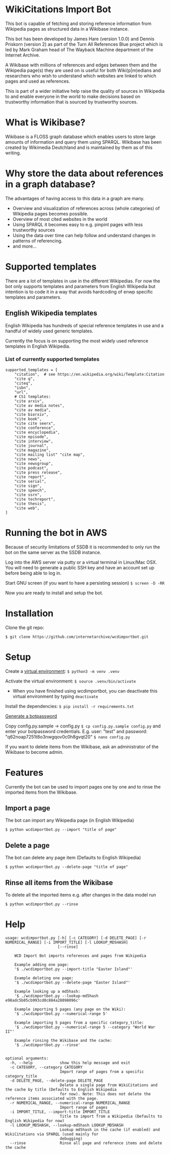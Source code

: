 # WikiCitations Import Bot
This bot is capable of fetching and storing 
reference information from Wikipedia pages as structured data 
in a Wikibase instance. 

This bot has been developed by James Hare (version 1.0.0) 
and Dennis Priskorn (version 2) as part of the 
Turn All References Blue project which is led by 
Mark Graham head of The 
Wayback Machine department of the Internet Archive.

A Wikibase with millions of references and edges between 
them and the Wikipedia page(s) they are used on is useful
 for both Wiki(p|m)edians and researchers who wish to understand
 which websites are linked to which pages and used as references.

This is part of a wider initiative help raise the quality of sources in 
Wikipedia to and enable everyone in the world to make
 decisions based on trustworthy information that is sourced by 
trustworthy sources.

# What is Wikibase?
Wikibase is a FLOSS graph database which enables users to store large
amounts of information and query them using SPARQL.
Wikibase has been created by Wikimedia Deutchland and is 
maintained by them as of this writing.

# Why store the data about references in a graph database?
The advantages of having access to this data in a graph are many.
* Overview and visualization of references across (whole categories) of Wikipedia pages becomes possible.
* Overview of most cited websites in the world
* Using SPARQL it becomes easy to e.g. pinpint pages with less trustworthy sources
* Using the data over time can help follow and understand changes in patterns of referencing.
* and more...

# Supported templates
There are a lot of templates in use in the different Wikipedias. For now 
the bot only supports templates and parameters from English Wikipedia 
but intention is to code it in a way that avoids hardcoding of 
enwp specific templates and parameters.

## English Wikipedia templates
English Wikipedia has hundreds of special reference templates in use 
and a handful of widely used generic templates.

Currently the focus is on supporting the most widely used reference 
templates in English Wikipedia.

### List of currently supported templates
```
supported_templates = [
    "citation",  # see https://en.wikipedia.org/wiki/Template:Citation
    "cite q",
    "citeq",
    "isbn",
    "url",
    # CS1 templates:
    "cite arxiv",
    "cite av media notes",
    "cite av media",
    "cite biorxiv",
    "cite book",
    "cite cite seerx",
    "cite conference",
    "cite encyclopedia",
    "cite episode",
    "cite interview",
    "cite journal",
    "cite magazine",
    "cite mailing list" "cite map",
    "cite news",
    "cite newsgroup",
    "cite podcast",
    "cite press release",
    "cite report",
    "cite serial",
    "cite sign",
    "cite speech",
    "cite ssrn",
    "cite techreport",
    "cite thesis",
    "cite web",
]
```
# Running the bot in AWS
Because of security limitations of SSDB it is recommended 
to only run the bot on the same server as the SSDB instance.

Log into the AWS server via putty or a virtual terminal in Linux/Mac OSX. 
You will need to generate a public SSH key and have 
an account set up before being able to log in. 

Start GNU screen (if you want to have a persisting session)
`$ screen -D -RR`

Now you are ready to install and setup the bot.

# Installation
Clone the git repo:

`$ git clone https://github.com/internetarchive/wcdimportbot.git`

# Setup
Create a [virtual environment](https://docs.python.org/3/library/venv.html):
`$ python3 -m venv .venv`

Activate the virtual environment:
`$ source .venv/bin/activate`
- When you have finished using wcdimportbot, you can deactivate this virtual environment by typing `deactivate`

Install the dependencies:
`$ pip install -r requirements.txt`

[Generate a botpassword](https://wikicitations.wiki.opencura.com/w/index.php?title=Special:UserLogin&returnto=Special%3ABotPasswords&returntoquery=&force=BotPasswords)

Copy config.py.sample -> config.py 
`$ cp config.py.sample config.py`
and 
enter your botpassword credentials. E.g. user: "test" and password: "q62noap7251t8o3nwgqov0c0h8gvqt20"
`$ nano config.py`

If you want to delete items from the Wikibase, ask an administrator of the Wikibase to become admin.

# Features
Currently the bot can be used to import pages one by one and to rinse the imported items from the Wikibase.
## Import a page
The bot can import any Wikipedia page (in English Wikipedia)

`$ python wcdimportbot.py --import "title of page"` 

## Delete a page
The bot can delete any page item (Defaults to English Wikipedia)

`$ python wcdimportbot.py --delete-page "title of page"` 

## Rinse all items from the Wikibase
To delete all the imported items e.g. after changes in the data model run

`$ python wcdimportbot.py --rinse`

# Help
```
usage: wcdimportbot.py [-h] [-c CATEGORY] [-d DELETE_PAGE] [-r NUMERICAL_RANGE] [-i IMPORT_TITLE] [-l LOOKUP_MD5HASH]
                       [--rinse]

    WCD Import Bot imports references and pages from Wikipedia

    Example adding one page:
    '$ ./wcdimportbot.py --import-title "Easter Island"'

    Example deleting one page:
    '$ ./wcdimportbot.py --delete-page "Easter Island"'

    Example looking up a md5hash:
    '$ ./wcdimportbot.py --lookup-md5hash e98adc5b05cb993cd0c884a28098096c'

    Example importing 5 pages (any page on the Wiki):
    '$ ./wcdimportbot.py --numerical-range 5'

    Example importing 5 pages from a specific category_title:
    '$ ./wcdimportbot.py --numerical-range 5 --category "World War II"'

    Example rinsing the Wikibase and the cache:
    '$ ./wcdimportbot.py --rinse'


optional arguments:
  -h, --help            show this help message and exit
  -c CATEGORY, --category CATEGORY
                        Import range of pages from a specific category_title
  -d DELETE_PAGE, --delete-page DELETE_PAGE
                        Delete a single page from WikiCitations and the cache by title (Defaults to English Wikipedia
                        for now). Note: This does not delete the reference items associated with the page.
  -r NUMERICAL_RANGE, --numerical-range NUMERICAL_RANGE
                        Import range of pages
  -i IMPORT_TITLE, --import-title IMPORT_TITLE
                        Title to import from a Wikipedia (Defaults to English Wikipedia for now)
  -l LOOKUP_MD5HASH, --lookup-md5hash LOOKUP_MD5HASH
                        Lookup md5hash in the cache (if enabled) and WikiCitations via SPARQL (used mainly for
                        debugging)
  --rinse               Rinse all page and reference items and delete the cache
```